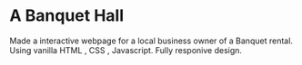 # A Banquet Hall

Made a interactive webpage for a local business owner of a Banquet rental. Using vanilla HTML , CSS , Javascript.
Fully responive design.
